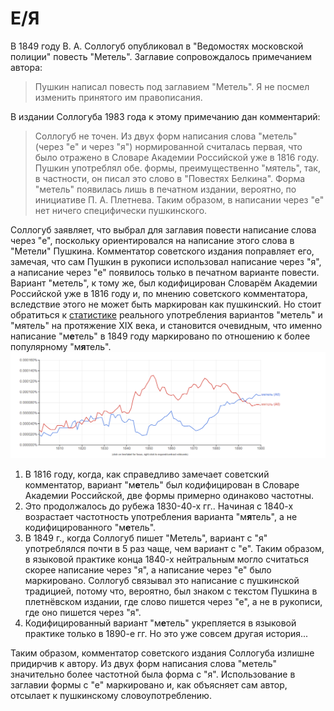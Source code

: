 # Е/Я
В 1849 году В. А. Соллогуб опубликовал в "Ведомостях московской полиции" повесть "Метель". Заглавие сопровождалось примечанием автора: 
> Пушкин написал повесть под заглавием "Метель". Я не посмел изменить принятого им правописания.

В издании Соллогуба 1983 года к этому примечанию дан комментарий: 
>Соллогуб не точен. Из двух форм написания слова "метель" (через "е" и через "я") нормированной считалась первая, что было отражено в Словаре Академии Российской уже в 1816 году. Пушкин употреблял обе. формы, преимущественно "мятель", так, в частности, он писал это слово в "Повестях Белкина". Форма "метель" появилась лишь в печатном издании, вероятно, по инициативе П. А. Плетнева. Таким образом, в написании через "е" нет ничего специфически пушкинского.

Соллогуб заявляет, что выбрал для заглавия повести написание слова через "е", поскольку ориентировался на написание этого слова в "Метели" Пушкина. Комментатор советского издания поправляет его, замечая, что сам Пушкин в рукописи использовал написание через "я", а написание через "е" появилось только в печатном варианте повести. Вариант "метель", к тому же, был кодифицирован Словарём Академии Российской уже в 1816 году и, по мнению советского комментатора, вследствие этого не может быть маркирован как пушкинский.
Но стоит обратиться к [статистике](https://books.google.com/ngrams/interactive_chart?content=%D0%BC%D0%B5%D1%82%D0%B5%D0%BB%D1%8C%2C%D0%BC%D1%8F%D1%82%D0%B5%D0%BB%D1%8C&case_insensitive=on&year_start=1801&year_end=1900&corpus=25&smoothing=5&share=&direct_url=t4%3B%2C%D0%BC%D0%B5%D1%82%D0%B5%D0%BB%D1%8C%3B%2Cc0%3B%2Cs0%3B%3B%D0%BC%D0%B5%D1%82%D0%B5%D0%BB%D1%8C%3B%2Cc0%3B%3B%D0%9C%D0%B5%D1%82%D0%B5%D0%BB%D1%8C%3B%2Cc0%3B%3B%D0%9C%D0%95%D0%A2%D0%95%D0%9B%D0%AC%3B%2Cc0%3B.t4%3B%2C%D0%BC%D1%8F%D1%82%D0%B5%D0%BB%D1%8C%3B%2Cc0%3B%2Cs0%3B%3B%D0%BC%D1%8F%D1%82%D0%B5%D0%BB%D1%8C%3B%2Cc0%3B%3B%D0%9C%D1%8F%D1%82%D0%B5%D0%BB%D1%8C%3B%2Cc0) реального употребления вариантов "метель" и "мятель" на протяжение XIX века, и становится очевидным, что именно написание "м**е**тель" в 1849 году маркировано по отношению к более популярному "м**я**тель".
![](https://github.com/calturins/calturins/blob/master/%D0%A1%D0%BD%D0%B8%D0%BC%D0%BE%D0%BA%20%D1%8D%D0%BA%D1%80%D0%B0%D0%BD%D0%B0%20(727).png)
1. В 1816 году, когда, как справедливо замечает советский комментатор, вариант "м**е**тель" был кодифицирован в Словаре Академии Российской, две формы примерно одинаково частотны.
2. Это продолжалось до рубежа 1830-40-х гг.. Начиная с 1840-х возрастает частотность употребления варианта "м**я**тель", а не кодифицированного "м**е**тель".
3. В 1849 г., когда Соллогуб пишет "Метель", вариант с "я" употреблялся почти в 5 раз чаще, чем вариант с "е". 
Таким образом, в языковой практике конца 1840-х нейтральным могло считаться скорее написание через "я", а написание через "е" было маркировано. Соллогуб связывал это написание с пушкинской традицией, потому что, вероятно, был знаком с текстом Пушкина в плетнёвском издании, где слово пишется через "е", а не в рукописи, где оно пишется через "я".
4. Кодифицированный вариант "м**е**тель" укрепляется в языковой практике только в 1890-е гг. Но это уже совсем другая история...

Таким образом, комментатор советского издания Соллогуба излишне придирчив к автору. Из двух форм написания слова "метель" значительно более частотной была форма с "я". Использование в заглавии формы с "е" маркировано и, как объясняет сам автор, отсылает к пушкинскому словоупотреблению.
